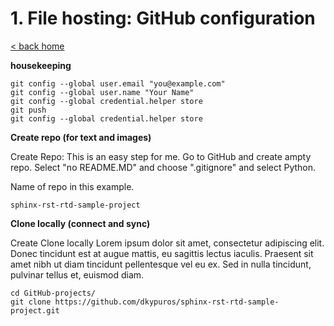 # 1. File hosting: GitHub configuration

[< back home](README.md)

**housekeeping**

```
git config --global user.email "you@example.com"
git config --global user.name "Your Name"
git config --global credential.helper store
git push
git config --global credential.helper store
```

**Create repo (for text and images)**

Create Repo: 
This is an easy step for me. Go to GitHub and create ampty repo. Select "no README.MD" and choose ".gitignore" and select Python.

Name of repo in this example.
```
sphinx-rst-rtd-sample-project
```

**Clone locally (connect and sync)**

Create Clone locally
Lorem ipsum dolor sit amet, consectetur adipiscing elit. Donec tincidunt est at augue mattis, eu sagittis lectus iaculis. Praesent sit amet nibh ut diam tincidunt pellentesque vel eu ex. Sed in nulla tincidunt, pulvinar tellus et, euismod diam.

```
cd GitHub-projects/
git clone https://github.com/dkypuros/sphinx-rst-rtd-sample-project.git
```
